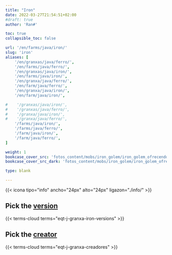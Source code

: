 ```yaml
---
title: "Iron"
date: 2022-03-27T21:54:51+02:00
#draft: true
author: 'Ran#'

toc: true
collapsible_toc: false

url: '/en/farms/java/iron/'
slug: 'iron'
aliases: [
    '/en/granxas/java/ferro/',
    '/en/farms/java/ferro/',
    '/en/granxas/java/iron/',
    '/en/farms/java/iron/',
    '/en/granxa/java/ferro/',
    '/en/farm/java/ferro/',
    '/en/granxa/java/iron/',
    '/en/farm/java/iron/',

#    '/granxas/java/iron/',
#    '/granxas/java/ferro/',
#    '/granxa/java/iron/',
#    '/granxa/java/ferro/',
    '/farms/java/iron/',
    '/farms/java/ferro/',
    '/farm/java/iron/',
    '/farm/java/ferro/',
]

weight: 1
bookcase_cover_src: 'fotos_content/mobs/iron_golem/iron_golem_ofrecendo_flor2.png'
bookcase_cover_src_dark: 'fotos_content/mobs/iron_golem/iron_golem_ofrecendo_flor2.png'

type: blank

---
```


{{< icona tipo="info" ancho="24px" alto="24px" ligazon="./info/" >}}

## Pick the [version](/en/eqt-j-granxa-iron-versions/)

{{< terms-cloud terms="eqt-j-granxa-iron-versions" >}}

## Pick the [creator](/en/eqt-j-granxa-creadores/)

{{< terms-cloud terms="eqt-j-granxa-creadores" >}}
